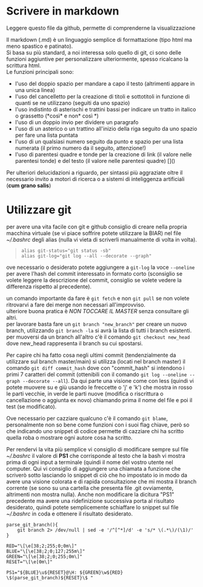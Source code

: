 # Scrivere in markdown

Leggere questo file da github, permette di comprenderne la visualizzazione

Il markdown (.md) è un linguaggio semplice di formattazione (tipo html ma meno spastico e patinato).  
Si basa su più standard, a noi interessa solo quello di git, ci sono delle funzioni aggiuntive per personalizzare ulteriormente, spesso ricalcano la scrittura html.  
Le funzioni principali sono:  
- l'uso del doppio spazio per mandare a capo il testo (altrimenti appare in una unica linea)  
- l'uso del cancelletto per la creazione di titoli e sottotitoli in funzione di quanti se ne utilizzano (seguiti da uno spazio)  
- l'uso indistinto di asterischi e trattini bassi per indicare un tratto in italico o grassetto (\*così\* e non\* così \*)  
- l'uso di un doppio invio per dividere un paragrafo  
- l'uso di un asterico o un trattino all'inizio della riga seguito da uno spazio per fare una lista puntata  
- l'uso di un qualsiasi numero seguito da punto e spazio per una lista numerata (il primo numero da il seguito, attenzione!)  
- l'uso di parentesi quadre e tonde per la creazione di link (il valore nelle parentesi tonde) e del testo (il valore nelle parentesi quadre) \[\]()  

Per ulteriori delucidazioni a riguardo, per sintassi più aggraziate oltre il necessario invito a motori di ricerca o a sistemi di inteliggenza artificiali (**cum grano salis**)

# Utilizzare git

per avere una vita facile con git e github consiglio di creare nella propria macchina virtuale (se vi piace soffrire potete utilizzare la BIAR) nel file _~/.bashrc_ degli alias (nulla vi vieta di scriverli manualmente di volta in volta).  
> `alias git-status="git status -sb"`  
> `alias git-log="git log --all --decorate --graph"`  

ove necessario o desiderato potete aggiungere a `git-log` la voce `--oneline` per avere l'hash del commit interessato in formato corto (sconsiglio se volete leggere la descrizione del commit, consiglio se volete vedere la differenza rispetto al precedente).

un comando importante da fare è `git fetch` e non `git pull` se non volete ritrovarvi a fare dei merge non necessari all'improvviso.  
ulteriore buona pratica è *NON TOCCARE IL MASTER* senza consultare gli altri.  
per lavorare basta fare un `git branch "new_branch"` per creare un nuovo branch, utilizzando `git branch -la` si avrà la lista di tutti i branch esistenti.  
per muoversi da un branch all'altro c'è il comando `git checkout new_head` dove new\_head rappresenta il branch su cui spostarsi.

Per capire chi ha fatto cosa negli ultimi commit (tendenzialmente da utilizzare sul branch master/main) si utilizza (locati nel branch master) il comando `git diff commit_hash` dove con "commit\_hash" si intendono i primi 7 caratteri del commit (ottenibili con il comando `git log --oneline --graph --decorate --all`).
Da qui parte una visione come con less (quindi vi potete muovere su e giù usando le freccette o 'j' e 'k') che mostra in rosso le parti vecchie, in verde le parti nuove (modifica o riscrittura o cancellazione o aggiunta ex novo) chiamando prima il nome del file e poi il test (se modificato).

Ove necessario per cazziare qualcuno c'è il comando `git blame`, personalmente non so bene come funzioni con i suoi flag chiave, però so che indicando uno snippet di codice permette di cazziare chi ha scritto quella roba o mostrare ogni autore cosa ha scritto.

Per rendervi la vita più semplice vi consiglio di modificare sempre sul file _~/.bashrc_ il valore di **PS1** che corrisponde al testo che la bash vi mostra prima di ogni input a terminale (quindi il nome del vostro utente nel computer. Qui vi consiglio di aggiungere una chiamata a funzione che scriverò sotto lasciando lo snippet di ciò che ho impostato io in modo da avere una visione colorata e di rapida consultazione che mi mostra il branch corrente (se sono su una cartella che presenta file .git ovviamente, altrimenti non mostra nulla). Anche non modificare la dicitura "PS1" precedente ma avere una ridefinizione successiva porta al risultato desiderato, quindi potete semplicemente schiaffare lo snippet sul file _~/.bashrc_ in coda e ottenere il risultato desiderato.

```
parse_git_branch(){
	git branch 2> /dev/null | sed -e '/^[^*]/d' -e 's/* \(.*\)/(\1)/'
}

RED="\[\e[38;2;255;0;0m\]"
BLUE="\[\e[38;2;0;127;255m\]"
GREEN="\[\e[38;2;0;255;0m\]"
RESET="\[\e[0m\]"

PS1="${BLUE}\u${RESET}@\H: ${GREEN}\w${RED} \$(parse_git_branch)${RESET}\$ "

```
